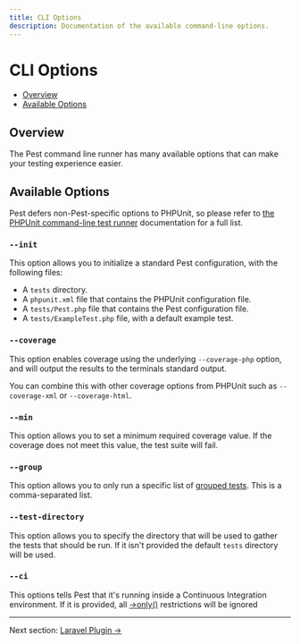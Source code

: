 ```yaml
---
title: CLI Options
description: Documentation of the available command-line options.
---
```


# CLI Options

- [Overview](#overview)
- [Available Options](#available-options)

<a name="overview"></a>
## Overview

The Pest command line runner has many available options that can make your testing experience easier.

<a name="available-options"></a>
## Available Options

Pest defers non-Pest-specific options to PHPUnit, so please refer to [the PHPUnit command-line test runner](https://phpunit.readthedocs.io/en/latest/textui.html#command-line-options) documentation for a full list.

### `--init`

This option allows you to initialize a standard Pest configuration, with the following files:

- A `tests` directory.
- A `phpunit.xml` file that contains the PHPUnit configuration file.
- A `tests/Pest.php` file that contains the Pest configuration file.
- A `tests/ExampleTest.php` file, with a default example test.

### `--coverage`

This option enables coverage using the underlying `--coverage-php` option, and will output the results to the terminals standard output.

You can combine this with other coverage options from PHPUnit such as `--coverage-xml` or `--coverage-html`.

### `--min`

This option allows you to set a minimum required coverage value. If the coverage does not meet this value, the test suite will fail.

### `--group`

This option allows you to only run a specific list of [grouped tests](/docs/groups). This is a comma-separated list.

### `--test-directory`

This option allows you to specify the directory that will be used to gather the tests that should be run. If it isn't provided the default `tests` directory will be used.

### `--ci`

This options tells Pest that it's running inside a Continuous Integration environment. If it is provided, all [->only()](docs/skipping-tests#running-single-test) restrictions will be ignored

---

Next section: [Laravel Plugin →](/docs/plugins/laravel)


